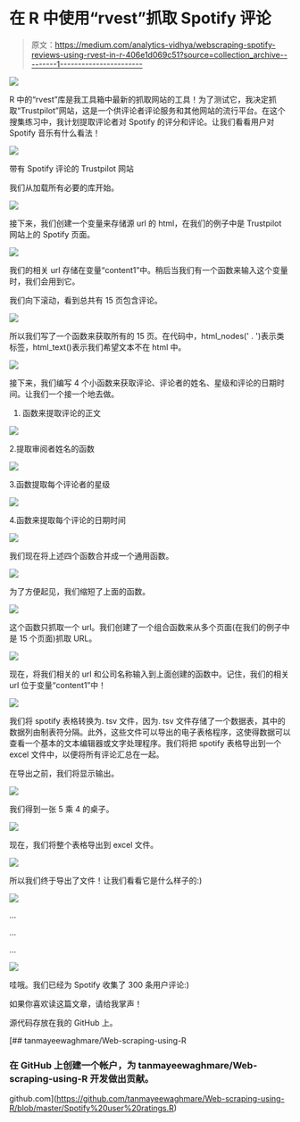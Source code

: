 # 在 R 中使用“rvest”抓取 Spotify 评论

> 原文：<https://medium.com/analytics-vidhya/webscraping-spotify-reviews-using-rvest-in-r-406e1d069c51?source=collection_archive---------1----------------------->

![](img/a9df137eeaca797f65acf6b7a1238afa.png)

R 中的“rvest”库是我工具箱中最新的抓取网站的工具！为了测试它，我决定抓取“Trustpilot”网站，这是一个供评论者评论服务和其他网站的流行平台。在这个搜集练习中，我计划提取评论者对 Spotify 的评分和评论。让我们看看用户对 Spotify 音乐有什么看法！

![](img/cff49e73d94699b3bacdcef9ad279162.png)

带有 Spotify 评论的 Trustpilot 网站

我们从加载所有必要的库开始。

![](img/f5042927f775964a3265c388908de59f.png)

接下来，我们创建一个变量来存储源 url 的 html，在我们的例子中是 Trustpilot 网站上的 Spotify 页面。

![](img/19b5d31afe033e058a2305e5ab019a84.png)

我们的相关 url 存储在变量“content1”中。稍后当我们有一个函数来输入这个变量时，我们会用到它。

我们向下滚动，看到总共有 15 页包含评论。

![](img/7c1d5011461e7268f79b05e9625227f0.png)

所以我们写了一个函数来获取所有的 15 页。在代码中，html_nodes(' . ')表示类标签，html_text()表示我们希望文本不在 html 中。

![](img/5179ebc7f78f3c140aeac53f28ca1dcf.png)

接下来，我们编写 4 个小函数来获取评论、评论者的姓名、星级和评论的日期时间。让我们一个接一个地去做。

1.  函数来提取评论的正文

![](img/906248501cd55bb00068aa13761aeb18.png)

2.提取审阅者姓名的函数

![](img/024a4079c57f413a7407b5fe5fbe886b.png)

3.函数提取每个评论者的星级

![](img/adba3d1d5ca89667406c566e143b273b.png)

4.函数来提取每个评论的日期时间

![](img/02a90099bdb22924a2dc30aa4bcfa036.png)

我们现在将上述四个函数合并成一个通用函数。

![](img/21f89e17cc4db7966a8efd51fcbfa332.png)

为了方便起见，我们缩短了上面的函数。

![](img/14ec1d13ccfc59acd107c2db9558484b.png)

这个函数只抓取一个 url。我们创建了一个组合函数来从多个页面(在我们的例子中是 15 个页面)抓取 URL。

![](img/3c60b1d4aa3bd9efceecdc20d169b630.png)

现在，将我们相关的 url 和公司名称输入到上面创建的函数中。记住，我们的相关 url 位于变量“content1”中！

![](img/af95bee8845131918c24c2ff0dae290d.png)

我们将 spotify 表格转换为. tsv 文件，因为. tsv 文件存储了一个数据表，其中的数据列由制表符分隔。此外，这些文件可以导出的电子表格程序，这使得数据可以查看一个基本的文本编辑器或文字处理程序。我们将把 spotify 表格导出到一个 excel 文件中，以便将所有评论汇总在一起。

在导出之前，我们将显示输出。

![](img/677b74badfeb8b82afd77c312fb5f14c.png)

我们得到一张 5 乘 4 的桌子。

![](img/949d4333051bd56b79ec2d9a3416ad6d.png)

现在，我们将整个表格导出到 excel 文件。

![](img/63b5c9cff70f438a5c8043f7a4b47b21.png)

所以我们终于导出了文件！让我们看看它是什么样子的:)

![](img/660f1009b8ac1fd01e76c05d96dd9751.png)

…

…

…

![](img/309d656c9f1be3f4785b6c28452b699a.png)

哇哦。我们已经为 Spotify 收集了 300 条用户评论:)

如果你喜欢读这篇文章，请给我掌声！

源代码存放在我的 GitHub 上。

[](https://github.com/tanmayeewaghmare/Web-scraping-using-R/blob/master/Spotify%20user%20ratings.R) [## tanmayeewaghmare/Web-scraping-using-R

### 在 GitHub 上创建一个帐户，为 tanmayeewaghmare/Web-scraping-using-R 开发做出贡献。

github.com](https://github.com/tanmayeewaghmare/Web-scraping-using-R/blob/master/Spotify%20user%20ratings.R)